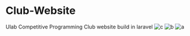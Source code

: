 # Club-Website
Ulab Competitive Programming Club website build in laravel
![c](https://github.com/FuadAkash/Club-Website/assets/86556980/0afcc3bf-8b5d-4461-8f8c-f12df2f65909)
![b](https://github.com/FuadAkash/Club-Website/assets/86556980/3cae5267-071a-4712-b0d7-38f187d15e2b)
![a](https://github.com/FuadAkash/Club-Website/assets/86556980/283df34b-d552-490e-95a5-ab6f18ed702f)
